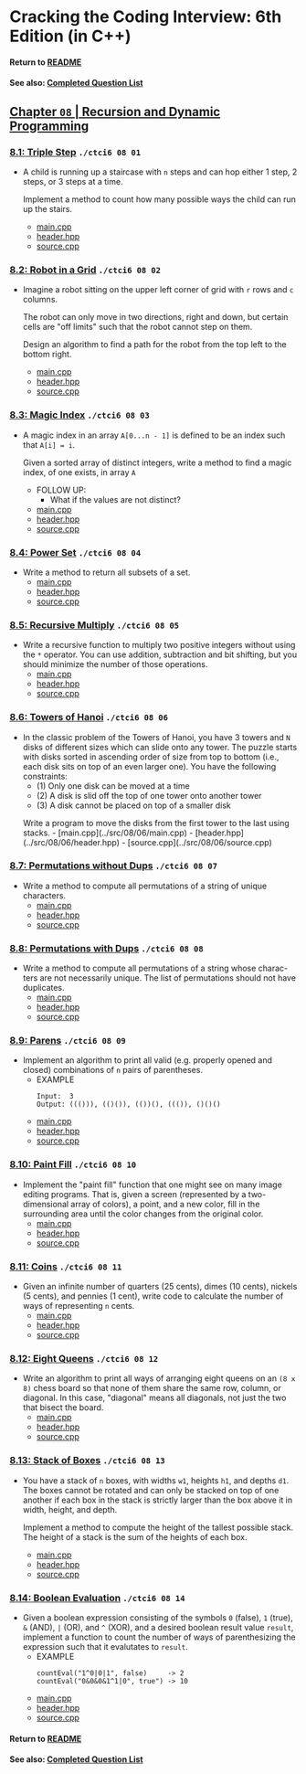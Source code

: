 # Cracking the Coding Interview: 6th Edition (in C++)

#### Return to [README](../README.md)
#### See also: [Completed Question List](QTODO-list.md)

## [Chapter `08` | Recursion and Dynamic Programming](../src/08/)

### [8.1: Triple Step](../src/08/01/) `./ctci6 08 01`
- A child is running up a staircase with `n` steps and can hop either 1 step, 2 steps, or 3 steps at a time. <p>Implement a method to count how many possible ways the child can run up the stairs.
  - [main.cpp](../src/08/01/main.cpp) 
  - [header.hpp](../src/08/01/header.hpp) 
  - [source.cpp](../src/08/01/source.cpp)

### [8.2: Robot in a Grid](../src/08/02/) `./ctci6 08 02`
- Imagine a robot sitting on the upper left corner of grid with `r` rows and `c` columns. <p>The robot can only move in two directions, right and down, but certain cells are "off limits" such that the robot cannot step on them. <p>Design an algorithm to find a path for the robot from the top left to the bottom right.
  - [main.cpp](../src/08/02/main.cpp) 
  - [header.hpp](../src/08/02/header.hpp) 
  - [source.cpp](../src/08/02/source.cpp)

### [8.3: Magic Index](../src/08/03/) `./ctci6 08 03` 
- A magic index in an array `A[0...n - 1]` is defined to be an index such that `A[i] = i`. <p>Given a sorted array of distinct integers, write a method to find a magic index, of one exists, in array `A`
  - FOLLOW UP: 
    - What if the values are not distinct?
  - [main.cpp](../src/08/03/main.cpp) 
  - [header.hpp](../src/08/03/header.hpp) 
  - [source.cpp](../src/08/03/source.cpp)

### [8.4: Power Set](../src/08/04/) `./ctci6 08 04`
- Write a method to return all subsets of a set.
  - [main.cpp](../src/08/04/main.cpp) 
  - [header.hpp](../src/08/04/header.hpp) 
  - [source.cpp](../src/08/04/source.cpp)

### [8.5: Recursive Multiply](../src/08/05/) `./ctci6 08 05`
- Write a recursive function to multiply two positive integers without using the `*` operator. You can use addition, subtraction and bit shifting, but you should minimize the number of those operations.
  - [main.cpp](../src/08/05/main.cpp) 
  - [header.hpp](../src/08/05/header.hpp) 
  - [source.cpp](../src/08/05/source.cpp)

### [8.6: Towers of Hanoi](../src/08/06/) `./ctci6 08 06`
- In the classic problem of the Towers of Hanoi, you have 3 towers and `N` disks of different sizes which can slide onto any tower. The puzzle starts with disks sorted in ascending order of size from top to bottom (i.e., each disk sits on top of an even larger one). You have the following constraints:
    - (1) Only one disk can be moved at a time
    - (2) A disk is slid off the top of one tower onto another tower
    - (3) A disk cannot be placed on top of a smaller disk
  <p>Write a program to move the disks from the first tower to the last using stacks.
  - [main.cpp](../src/08/06/main.cpp) 
  - [header.hpp](../src/08/06/header.hpp) 
  - [source.cpp](../src/08/06/source.cpp)

### [8.7: Permutations without Dups](../src/08/07/) `./ctci6 08 07`
- Write a method to compute all permutations of a string of unique characters.
  - [main.cpp](../src/08/07/main.cpp) 
  - [header.hpp](../src/08/07/header.hpp) 
  - [source.cpp](../src/08/07/source.cpp)

### [8.8: Permutations with Dups](../src/08/08/) `./ctci6 08 08`
- Write a method to compute all permutations of a string whose charac- ters are not necessarily unique. The list of permutations should not have duplicates.
  - [main.cpp](../src/08/09/main.cpp) 
  - [header.hpp](../src/08/09/header.hpp) 
  - [source.cpp](../src/08/09/source.cpp)

### [8.9: Parens](../src/08/09/) `./ctci6 08 09`
- Implement an algorithm to print all valid (e.g. properly opened and closed) combinations of `n` pairs of parentheses.
  - EXAMPLE<br>
    ```
    Input:  3
    Output: ((())), (()()), (())(), ((()), ()()()
    ```
  - [main.cpp](../src/08/10/main.cpp) 
  - [header.hpp](../src/08/10/header.hpp) 
  - [source.cpp](../src/08/10/source.cpp)

### [8.10: Paint Fill](../src/08/10/) `./ctci6 08 10`
- Implement the "paint fill" function that one might see on many image editing programs. That is, given a screen (represented by a two-dimensional array of colors), a point, and a new color, fill in the surrounding area until the color changes from the original color.
  - [main.cpp](../src/08/10/main.cpp) 
  - [header.hpp](../src/08/10/header.hpp) 
  - [source.cpp](../src/08/10/source.cpp)

### [8.11: Coins](../src/08/11/) `./ctci6 08 11`
- Given an infinite number of quarters (25 cents), dimes (10 cents), nickels (5 cents), and pennies (1 cent), write code to calculate the number of ways of representing `n` cents.
  - [main.cpp](../src/08/11/main.cpp) 
  - [header.hpp](../src/08/11/header.hpp) 
  - [source.cpp](../src/08/11/source.cpp)

### [8.12: Eight Queens](../src/08/12/) `./ctci6 08 12`
- Write an algorithm to print all ways of arranging eight queens on an `(8 x 8)` chess board so that none of them share the same row, column, or diagonal. In this case, "diagonal" means all diagonals, not just the two that bisect the board.
  - [main.cpp](../src/08/12/main.cpp) 
  - [header.hpp](../src/08/12/header.hpp) 
  - [source.cpp](../src/08/12/source.cpp)

### [8.13: Stack of Boxes](../src/08/13/) `./ctci6 08 13`
- You have a stack of `n` boxes, with widths `w1`, heights `h1`, and depths `d1`. The boxes cannot be rotated and can only be stacked on top of one another if each box in the stack is strictly larger than the box above it in width, height, and depth. <p>Implement a method to compute the height of the tallest possible stack. The height of a stack is the sum of the heights of each box.
  - [main.cpp](../src/08/13/main.cpp) 
  - [header.hpp](../src/08/13/header.hpp) 
  - [source.cpp](../src/08/13/source.cpp)

### [8.14: Boolean Evaluation](../src/08/14/) `./ctci6 08 14`
- Given a boolean expression consisting of the symbols `0` (false), `1` (true),  `&` (AND), `|` (OR), and `^` (XOR), and a desired boolean result value `result`, implement a function to count the number of ways of parenthesizing the expression such that it evalutates to `result`.
  - EXAMPLE<br>
    ```
    countEval("1^0|0|1", false)     -> 2
    countEval("0&0&0&1^1|0", true") -> 10
    ```
  - [main.cpp](../src/08/14/main.cpp) 
  - [header.hpp](../src/08/14/header.hpp) 
  - [source.cpp](../src/08/14/source.cpp)

#### Return to [README](../README.md)
#### See also: [Completed Question List](QTODO-list.md)
